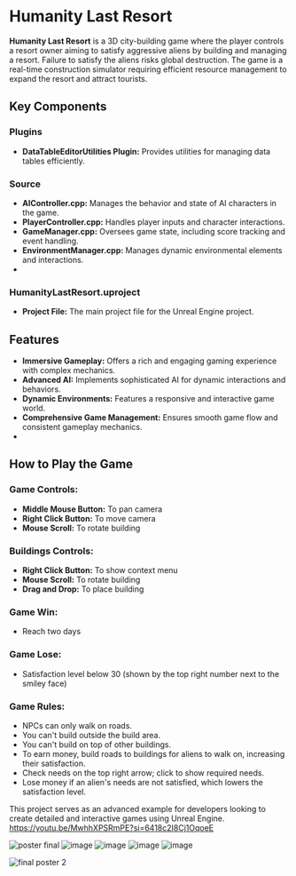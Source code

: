 # Humanity Last Resort

**Humanity Last Resort** is a 3D city-building game where the player controls a resort owner aiming to satisfy aggressive aliens by building and managing a resort. Failure to satisfy the aliens risks global destruction. The game is a real-time construction simulator requiring efficient resource management to expand the resort and attract tourists.

## Key Components
### Plugins
- **DataTableEditorUtilities Plugin:** Provides utilities for managing data tables efficiently.

### Source
- **AIController.cpp:** Manages the behavior and state of AI characters in the game.
- **PlayerController.cpp:** Handles player inputs and character interactions.
- **GameManager.cpp:** Oversees game state, including score tracking and event handling.
- **EnvironmentManager.cpp:** Manages dynamic environmental elements and interactions.
- 
### HumanityLastResort.uproject
- **Project File:** The main project file for the Unreal Engine project.

## Features

- **Immersive Gameplay:** Offers a rich and engaging gaming experience with complex mechanics.
- **Advanced AI:** Implements sophisticated AI for dynamic interactions and behaviors.
- **Dynamic Environments:** Features a responsive and interactive game world.
- **Comprehensive Game Management:** Ensures smooth game flow and consistent gameplay mechanics.
- 
## How to Play the Game

### Game Controls:
- **Middle Mouse Button:** To pan camera
- **Right Click Button:** To move camera
- **Mouse Scroll:** To rotate building

### Buildings Controls:
- **Right Click Button:** To show context menu
- **Mouse Scroll:** To rotate building
- **Drag and Drop:** To place building 

### Game Win:
- Reach two days

### Game Lose:
- Satisfaction level below 30 (shown by the top right number next to the smiley face)

### Game Rules:
- NPCs can only walk on roads.
- You can't build outside the build area.
- You can't build on top of other buildings.
- To earn money, build roads to buildings for aliens to walk on, increasing their satisfaction.
- Check needs on the top right arrow; click to show required needs.
- Lose money if an alien's needs are not satisfied, which lowers the satisfaction level.

This project serves as an advanced example for developers looking to create detailed and interactive games using Unreal Engine.
https://youtu.be/MwhhXPSRmPE?si=6418c2I8Cj1OqoeE

![poster final](https://github.com/khaled71612000/HumanityLastResort/assets/59780800/c1a1c1be-b301-4925-9f10-0bc13e41eaf7)
![image](https://github.com/khaled71612000/HumanityLastResort/assets/59780800/34d23918-aa1b-402a-aa5b-4efb13b9fa2e)
![image](https://github.com/khaled71612000/HumanityLastResort/assets/59780800/28c04c96-4fdf-49fe-8a22-7b6531e97ed4)
![image](https://github.com/khaled71612000/HumanityLastResort/assets/59780800/35f10fb9-e22b-4bb2-8f1b-60448ab596b2)
![image](https://github.com/khaled71612000/HumanityLastResort/assets/59780800/4ded770f-2eb3-4d45-9241-3b10f1731669)

![final poster 2](https://github.com/khaled71612000/HumanityLastResort/assets/59780800/20717fd3-7213-46fe-8de1-ab77a72a149f)
